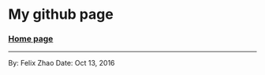 My github page
===

### [Home page](phoenixzqy.github.io)




--------------------
By: Felix Zhao
Date: Oct 13, 2016
